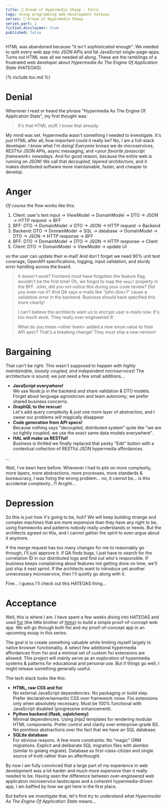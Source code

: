```yaml
---
title: 🐑 Dream of Hypermedia Sheep - Intro
tags: essay programming web-development hateoas
series: 🐑 Dream of Hypermedia Sheep
series_part: 1
fiction_disclaimer: true
published: false
---
```


HTML was abandoned because "it isn't sophisticated enough". We needed to split every web app into JSON APIs and fat JavaScript single-page-apps.
Turns out HTML was all we needed all along. These are the ramblings of a frustrated web developer about *Hypermedia As The Engine Of Application State* (HATEOAS).

{% include toc.md %}

# Denial

Whenever I read or heard the phrase "Hypermedia As The Engine Of Application State", my first thought was:

> It's that HTML stuff. I know that already.

My mind was set. Hypermedia wasn't something I needed to investigate. It's *just* HTML after all; how important could it really be? No, I am a full-stack developer. I know what I'm doing! *Everyone* knows we do microservices, RESTful JSON APIs, async messaging, and \<*your favorite javascript framework*\> nowadays. And for good reason, because the entire web is running on JSON! We call that *decoupled, layered architecture*, and it makes distributed software more maintainable, faster, and cheaper to develop.

# Anger

*Of course* the flow works like this:

1. Client: user's text input → ViewModel → DomainModel → DTO → JSON → HTTP request → BFF
2. BFF: DTO → DomainModel → DTO → JSON → HTTP request → Backend
3. Backend: DTO → DomainModel → SQL → database → DomainModel → DTO → JSON → HTTP response → BFF
4. BFF: DTO → DomainModel → DTO → JSON → HTTP response → Client
5. Client: DTO → DomainModel → ViewModel → update UI

so the user can update their e-mail! And don't forget we need 90% unit test coverage, OpenAPI specifications, logging, input validation, and sturdy error handling across the board.

> It doesn't work? Frontend must have forgotten the feature flag, wouldn't be the first time!
> Oh, we forgot to map the `email` property in the BFF. John, did you not notice this during your code review? Did you even run it?
> And QA says e-mails like "john.doe+1" cause a validation error in the backend. Business should have specified this more clearly!
> 
> I can't believe the architects want us to encrypt user e-mails now. It's too much work. They really over-engineered it!
> 
> What do you mean \<other team\> added a new enum value to their API spec? That's a breaking change! They must ship a new version!

# Bargaining

That can't be right. This wasn't supposed to happen with *highly maintainable, loosely coupled, and independent microservices*! The architecture is sound; we just need a few small additions...

- **JavaScript everywhere!**  
We use Node.js in the backend and share validation & DTO models. Forget about language agnosticism and team autonomy; we prefer shared business concerns.
- **GraphQL to the rescue!**  
Let's add query complexity & just one more layer of abstraction, and I swear our problems will magically disappear.
- **Code generation from API specs!**  
Because nothing says "decoupled, distributed system" quite like "we are so tightly coupled, we use the exact same data models everywhere".
- **HAL will make us RESTful!**  
Business is thrilled we finally replaced that pesky "Edit" button with a contextual collection of RESTful JSON hypermedia affordances.

...

Wait, I've been here before. Whenever I had to pile on more complexity, more layers, more abstractions, more processes, more standards & bureaucracy, I was fixing the wrong problem... no, it cannot be... is this accidental complexity...?! Arrghh...

# Depression

So this is just how it's going to be, huh? We will keep building strange and complex machines that are more expensive than they have any right to be, using frameworks and patterns nobody really understands or needs. But the architects agreed on this, and I cannot gather the spirit to even argue about it anymore.

If the merge request has too many changes for me to reasonably go through, I'll just approve it.
If QA finds bugs, I just have to search for the correlation ID in our distributed logs and find out who's responsible.
If business keeps complaining about features not getting done on time, we'll just ship it next sprint.
If the architects want to introduce yet another unnecessary microservice, then I'll quietly go along with it.

Fine... I guess I'll check out this HATEOAS thing...

# Acceptance

Well, this is where I am. I have spent a few weeks diving into HATEOAS and used [fixi](https://github.com/bigskysoftware/fixi) (the little brother of [htmx](https://htmx.org/)) to build a simple proof-of-concept web app. We will go through both fixi and my proof-of-concept app in an upcoming essay in this series.

The goal is to create something valuable while limiting myself largely to native browser functionality. A select few additional hypermedia affordances from fixi and a minimal set of custom fixi extensions are allowed. This project will mainly serve as an exploration of hypermedia systems & patterns for educational and personal use. But if things go well, I might release something generally useful.

The tech stack looks like this:

- **HTML, raw CSS and fixi**  
No external JavaScript dependencies. No packaging or build step. Prefer declarative/semantic CSS over framework noise. Fixi extensions only when absolutely necessary. Must be 100% functional with JavaScript disabled (progressive enhancement).
- **Python backend (flask, sqlalchemy)**  
Minimal dependencies. Using jinja2 templates for rendering modular HTML components. Prefer control and clarity over enterprise-grade BS. No pointless abstractions over the fact that we have an SQL database.
- **SQLite database**  
For obvious reasons. A few more constraints: No "magic" ORM migrations. Explicit and deliberate SQL migration files with alembic (similar to golang migrate). Database as first-class-citizen and single source of truth rather than an afterthought.

By now I am fully convinced that a large part of my experience in web development was a lot harder and much more expensive than it really needed to be. Having seen the difference between over-engineered web application microservice landscapes and a coherent hypermedia-driven app, I am baffled by how we got here in the first place.

But before we investigate that, let's first try to understand what *Hypermedia As The Engine Of Application State* means...
